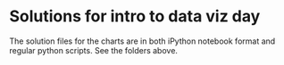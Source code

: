 Solutions for intro to data viz day
======================
The solution files for the charts are in both iPython notebook format and regular python scripts. See the folders above. 

